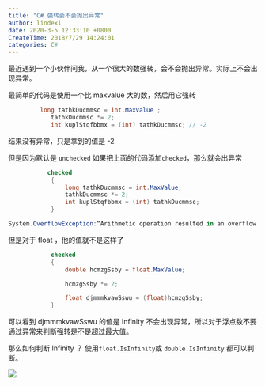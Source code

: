 ```yaml
---
title: "C# 强转会不会抛出异常"
author: lindexi
date: 2020-3-5 12:33:10 +0800
CreateTime: 2018/7/29 14:24:01
categories: C#
---
```


最近遇到一个小伙伴问我，从一个很大的数强转，会不会抛出异常。实际上不会出现异常。

<!--more-->


<!-- CreateTime:2018/7/29 14:24:01 -->


最简单的代码是使用一个比 maxvalue 大的数，然后用它强转

```csharp
         long tathkDucmmsc = int.MaxValue ;
            tathkDucmmsc *= 2;
            int kuplStqfbbmx = (int) tathkDucmmsc; // -2
```

结果没有异常，只是拿到的值是 -2

但是因为默认是 `unchecked` 如果把上面的代码添加`checked`，那么就会出异常

```csharp
           checked
            {
                long tathkDucmmsc = int.MaxValue;
                tathkDucmmsc *= 2;
                int kuplStqfbbmx = (int) tathkDucmmsc;
            }
```

```csharp
System.OverflowException:“Arithmetic operation resulted in an overflow.”
```

但是对于 float ，他的值就不是这样了

```csharp
            checked
            {
                double hcmzgSsby = float.MaxValue;

                hcmzgSsby *= 2;

                float djmmmkvawSswu = (float)hcmzgSsby;
            }    
```

可以看到 djmmmkvawSswu 的值是 Infinity 不会出现异常，所以对于浮点数不要通过异常来判断强转是不是超过最大值。

那么如何判断 Infinity ？ 使用`float.IsInfinity`或 `double.IsInfinity` 都可以判断。

![](https://i.loli.net/2018/04/08/5ac9ff8833a18.jpg)

